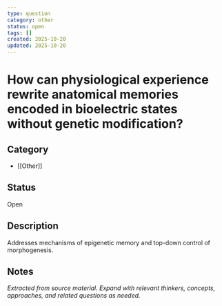 ```yaml
---
type: question
category: other
status: open
tags: []
created: 2025-10-20
updated: 2025-10-20
---
```


# How can physiological experience rewrite anatomical memories encoded in bioelectric states without genetic modification?

## Category

- [[Other]]

## Status

Open

## Description

Addresses mechanisms of epigenetic memory and top-down control of morphogenesis.

## Notes

*Extracted from source material. Expand with relevant thinkers, concepts, approaches, and related questions as needed.*
